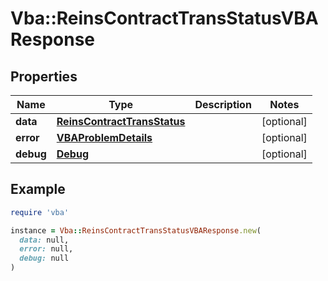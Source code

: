 # Vba::ReinsContractTransStatusVBAResponse

## Properties

| Name | Type | Description | Notes |
| ---- | ---- | ----------- | ----- |
| **data** | [**ReinsContractTransStatus**](ReinsContractTransStatus.md) |  | [optional] |
| **error** | [**VBAProblemDetails**](VBAProblemDetails.md) |  | [optional] |
| **debug** | [**Debug**](Debug.md) |  | [optional] |

## Example

```ruby
require 'vba'

instance = Vba::ReinsContractTransStatusVBAResponse.new(
  data: null,
  error: null,
  debug: null
)
```

